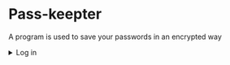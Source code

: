 # Pass-keepter
A program is used to save your passwords in an encrypted way
<details>
  <summary>Log in</summary>
  <img src="![img14](https://github.com/user-attachments/assets/c0295667-0482-436b-8b0d-67c606e92222)
"
   style="height: 400px; width:400px;"/>
</details>
